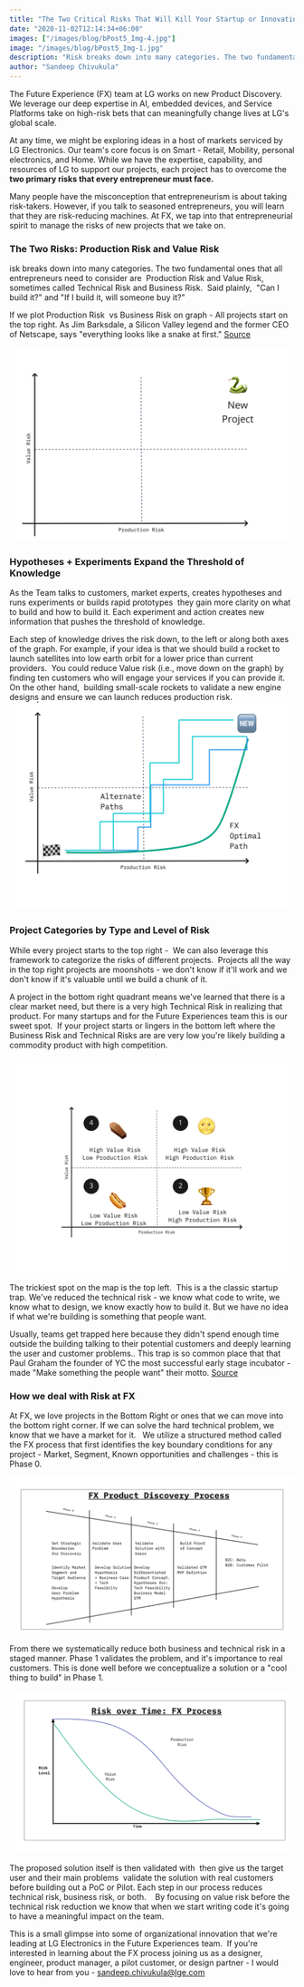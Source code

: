 ```yaml
---
title: "The Two Critical Risks That Will Kill Your Startup or Innovation"
date: "2020-11-02T12:14:34+06:00"
images: ["/images/blog/bPost5_Img-4.jpg"]
image: "/images/blog/bPost5_Img-1.jpg"
description: "Risk breaks down into many categories. The two fundamental ones that all entrepreneurs need to consider are  Production Risk and Value Risk, sometimes called Technical Risk and Business Risk."
author: "Sandeep Chivukula"
---
```


The Future Experience (FX) team at LG works on new Product Discovery. We leverage our deep expertise in AI, embedded devices, and Service Platforms take on high-risk bets that can meaningfully change lives at LG's global scale.  

At any time, we might be exploring ideas in a host of markets serviced by LG Electronics. Our team's core focus is on Smart - Retail, Mobility, personal electronics, and Home. While we have the expertise, capability, and resources of LG to support our projects, each project has to overcome the **two primary risks that every entrepreneur must face.**  

Many people have the misconception that entrepreneurism is about taking risk-takers. However, if you talk to seasoned entrepreneurs, you will learn that they are risk-reducing machines. At FX, we tap into that entrepreneurial spirit to manage the risks of new projects that we take on. 

### The Two Risks: Production Risk and Value Risk

isk breaks down into many categories. The two fundamental ones that all entrepreneurs need to consider are  Production Risk and Value Risk, sometimes called Technical Risk and Business Risk.  Said plainly,  "Can I build it?" and "If I build it, will someone buy it?" 

If we plot Production Risk  vs Business Risk on graph - All projects start on the top right. As Jim Barksdale, a Silicon Valley legend and the former CEO of Netscape, says "everything looks like a snake at first." [Source](https://hbr.org/2014/06/dont-play-with-dead-snakes-and-other-management-advice)

![Two by Two Production and Value Risk](/images/blog/bPost5_Img-1.jpg)

### Hypotheses + Experiments Expand the Threshold of Knowledge

As the Team talks to customers, market experts, creates hypotheses and runs experiments or builds rapid prototypes  they gain more clarity on what to build and how to build it. Each experiment and action creates new  information that pushes the threshold of knowledge. 

Each step of knowledge drives the risk down, to the left or along both axes of the graph. For example, if your idea is that we should build a rocket to launch satellites into low earth orbit for a lower price than current providers.  You could reduce Value risk (i.e., move down on the graph) by finding ten customers who will engage your services if you can provide it.  On the other hand,  building small-scale rockets to validate a new engine designs and ensure we can launch reduces production risk.
 
![Reducing Project Risk](/images/blog/bPost5_Img-2.jpg)

### Project Categories by Type and Level of Risk

While every project starts to the top right -  We can also leverage this framework to categorize the risks of different projects.  Projects all the way in the top right projects are moonshots - we don't know if it'll work and we don't know if it's valuable until we build a chunk of it.  

A project in the bottom right quadrant means we've learned that there is a clear market need, but there is a very high Technical Risk in realizing that product. For many startups and for the Future Experiences team this is our sweet spot.  If your project starts or lingers in the bottom left where the Business Risk and Technical Risks are are very low you're likely building a commodity product with high competition.

![Four Risk Quadrants](/images/blog/bPost5_Img-3.jpg)

The trickiest spot on the map is the top left.  This is a the classic startup trap. We've reduced the technical risk - we know what code to write, we know what to design, we know exactly how to build it. But we have no idea if what we're building is something that people want.  

Usually, teams get trapped here because they didn't spend enough time outside the building talking to their potential customers and deeply learning the user and customer problems.. This trap is so common place that that Paul Graham the founder of YC the most successful early stage incubator - made "Make something the people want" their motto. [Source](https://en.wikipedia.org/wiki/Y_Combinator)


### How we deal with Risk at FX

At FX, we love projects in the Bottom Right or ones that we can move into the bottom right corner. If we can solve the hard technical problem, we know that we have a market for it.   We utilize a structured method called the FX process that first identifies the key boundary conditions for any project - Market, Segment, Known opportunities and challenges - this is Phase 0. 

![FX Process](/images/blog/bPost5_Img-4.jpg)


From there we systematically reduce both business and technical risk in a staged manner. Phase 1 validates the problem, and it's importance to real customers. This is done well before we conceptualize a solution or a "cool thing to build" in Phase 1.   

![FX Process](/images/blog/bPost5_Img-5.jpg)

The proposed solution itself is then validated with  then give us the target user and their main problems  validate the solution with real customers before building out a PoC or Pilot. Each step in our process reduces technical risk, business risk, or both.    By focusing on value risk before the technical risk reduction we know that when we start writing code it's going to have a meaningful impact on the team. 

This is a small glimpse into some of organizational innovation that we're leading at LG Electronics in the Future Experiences team.  If you're interested in learning about the FX process joining us as a designer, engineer, product manager, a pilot customer, or design partner - I would love to hear from you - sandeep.chivukula@lge.com

